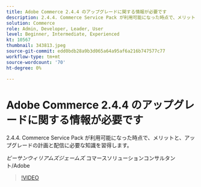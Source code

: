 ```yaml
---
title: Adobe Commerce 2.4.4 のアップグレードに関する情報が必要です
description: 2.4.4. Commerce Service Pack が利用可能になった時点で、メリットと、アップグレードの計画と配信に必要な知識を習得します。
solution: Commerce
role: Admin, Developer, Leader, User
level: Beginner, Intermediate, Experienced
kt: 10567
thumbnail: 343813.jpeg
source-git-commit: edd0bdb28a9b3d065a64a95af6a216b747577c77
workflow-type: tm+mt
source-wordcount: '70'
ht-degree: 0%

---
```


# Adobe Commerce 2.4.4 のアップグレードに関する情報が必要です

2.4.4. Commerce Service Pack が利用可能になった時点で、メリットと、アップグレードの計画と配信に必要な知識を習得します。

*ビーサンウィリアムズジェームズ* コマースソリューションコンサルタント/Adobe

>[!VIDEO](https://video.tv.adobe.com/v/343813/?quality=12&learn=on)
